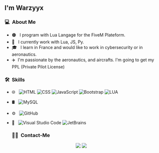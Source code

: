 <h2>I'm Warzyyx</h2>

<h3> 💻 &nbsp;About Me </h3>

- 🟠 &nbsp; I program with Lua Langage for the FiveM Plateform.
- 🧰 &nbsp; I currently work with Lua, JS, Py.
- 🎓 &nbsp; I learn in France and would like to work in cybersecurity or in aeronautics.
- ✈️&nbsp; I'm passionate by the aeronautics, and aircrafts. I'm going to get my PPL (Private Pilot License)

<h3> 🛠 &nbsp;Skills</h3>

- 🌐 &nbsp;
  ![HTML](https://img.shields.io/badge/-HTML-333333?style=flat&logo=HTML5)
  ![CSS](https://img.shields.io/badge/-CSS-333333?style=flat&logo=CSS3&logoColor=1572B6)
  ![JavaScript](https://img.shields.io/badge/-JavaScript-333333?style=flat&logo=javascript)
  ![Bootstrap](https://img.shields.io/badge/-Bootstrap-333333?style=flat&logo=bootstrap&logoColor=563D7C)
  ![LUA](https://img.shields.io/badge/-LUA-333333?style=flat&logo=LUA)
- 🛢 &nbsp;
  ![MySQL](https://img.shields.io/badge/-MySQL-333333?style=flat&logo=mysql)
- ⚙️ &nbsp;
  ![GitHub](https://img.shields.io/badge/-GitHub-333333?style=flat&logo=github)
- 🔧 &nbsp;
  ![Visual Studio Code](https://img.shields.io/badge/-Visual%20Studio%20Code-333333?style=flat&logo=visual-studio-code&logoColor=007ACC)
  ![JetBrains](https://img.shields.io/badge/-JetBrains-333333?style=flat&logo=jetbrains)
  
  <h3> 🤝🏻 &nbsp;Contact-Me </h3>
  
<p align="center">
<a href="https://discord.gg/kp4VJv9CPu"><img src="https://img.shields.io/badge/-Discord%20Server-0077B5?style=flat-square&logo=Discord&logoColor=white"/></a>
<a href="mailto:contact.warzyyx@gmail.com"><img src="https://img.shields.io/badge/-contact.warzyyx@gmail.com-D14836?style=flat-square&logo=Gmail&logoColor=white"/></a>
